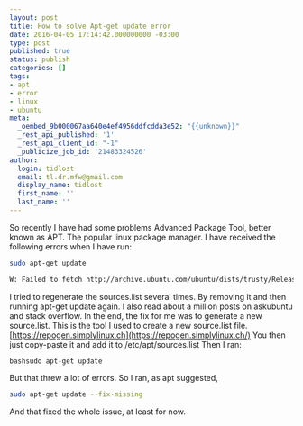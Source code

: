 ```yaml
---
layout: post
title: How to solve Apt-get update error
date: 2016-04-05 17:14:42.000000000 -03:00
type: post
published: true
status: publish
categories: []
tags:
- apt
- error
- linux
- ubuntu
meta:
  _oembed_9b000067aa640e4ef4956ddfcdda3e52: "{{unknown}}"
  _rest_api_published: '1'
  _rest_api_client_id: "-1"
  _publicize_job_id: '21483324526'
author:
  login: tidlost
  email: tl.dr.mfw@gmail.com
  display_name: tidlost
  first_name: ''
  last_name: ''
---
```


So recently I have had some problems Advanced Package Tool, better known as APT. The popular linux package manager.
I have received the following errors when I have run:

```bash
sudo apt-get update
```

```bash
W: Failed to fetch http://archive.ubuntu.com/ubuntu/dists/trusty/Release Unable to find expected entry 'universe/source/Sources' in Release file (Wrong sources.list entry or malformed file)
```

I tried to regenerate the sources.list several times. By removing it and then running apt-get update again. I also read about a million posts on askubuntu and stack overflow.
In the end, the fix for me was to generate a new source.list. This is the tool I used to create a new source.list file.
[https://repogen.simplylinux.ch](https://repogen.simplylinux.ch/)
You then just copy-paste it and add it to /etc/apt/sources.list
Then I ran:

```
bashsudo apt-get update
```

But that threw a lot of errors. So I ran, as apt suggested,
```bash
sudo apt-get update --fix-missing
```

And that fixed the whole issue, at least for now.
